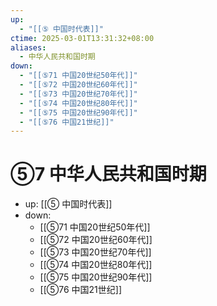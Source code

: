```yaml
---
up:
  - "[[⑤ 中国时代表]]"
ctime: 2025-03-01T13:31:32+08:00
aliases:
  - 中华人民共和国时期
down:
  - "[[⑤71 中国20世纪50年代]]"
  - "[[⑤72 中国20世纪60年代]]"
  - "[[⑤73 中国20世纪70年代]]"
  - "[[⑤74 中国20世纪80年代]]"
  - "[[⑤75 中国20世纪90年代]]"
  - "[[⑤76 中国21世纪]]"
---
```


# ⑤7 中华人民共和国时期

- up: [[⑤ 中国时代表]]
- down:	
	- [[⑤71 中国20世纪50年代]]
	- [[⑤72 中国20世纪60年代]]
	- [[⑤73 中国20世纪70年代]]
	- [[⑤74 中国20世纪80年代]]
	- [[⑤75 中国20世纪90年代]]
	- [[⑤76 中国21世纪]]
	
